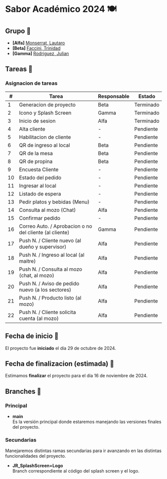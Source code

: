 # Sabor Académico 2024 🍽

## Grupo 🧠
- **[Alfa]** [Monserrat, Lautaro](https://github.com/llauu)
- **[Beta]** [Faccini, Trinidad](https://github.com/trinifaccini)
- **[Gamma]** [Rodriguez, Julian](https://github.com/rodriguezjulian)

## Tareas 📑
### Asignacion de tareas 
| #  | Tarea                                                   | Responsable | Estado    |
| -- | ------------------------------------------------------- | ----------- | --------- |
| 1  | Generacion de proyecto                                  | Beta        | Terminado |
| 2  | Icono y Splash Screen                                   | Gamma       | Terminado |
| 3  | Inicio de sesion                                        | Alfa        | Terminado |
| 4  | Alta cliente                                            | -           | Pendiente |
| 5  | Habilitacion de cliente                                 | -           | Pendiente |
| 6  | QR de ingreso al local                                  | Beta        | Pendiente |
| 7  | QR de la mesa                                           | Beta        | Pendiente |
| 8  | QR de propina                                           | Beta        | Pendiente |
| 9  | Encuesta Cliente                                        | -           | Pendiente |
| 10 | Estado del pedido                                       | -           | Pendiente |
| 11 | Ingresar al local                                       | -           | Pendiente |
| 12 | Listado de espera                                       | -           | Pendiente |
| 13 | Pedir platos y bebidas (Menu)                           | -           | Pendiente |
| 14 | Consulta al mozo (Chat)                                 | Alfa        | Pendiente |
| 15 | Confirmar pedido                                        | -           | Pendiente |
| 16 | Correo Auto. / Aprobacion o no del cliente (al cliente) | Gamma       | Pendiente |
| 17 | Push N. / Cliente nuevo (al dueño y supervisor)         | Alfa        | Pendiente |
| 18 | Push N. / Ingreso al local (al maitre)                  | Alfa        | Pendiente |
| 19 | Push N. / Consulta al mozo (chat, al mozo)              | Alfa        | Pendiente |
| 20 | Push N. / Aviso de pedido nuevo (a los sectores)        | Alfa        | Pendiente |
| 21 | Push N. / Producto listo (al mozo)                      | Alfa        | Pendiente |
| 22 | Push N. / Cliente solicita cuenta (al mozo)             | Alfa        | Pendiente |

## Fecha de inicio 📆
El proyecto fue **iniciado** el día 29 de octubre de 2024.

## Fecha de finalizacion (estimada) 📆
Estimamos **finalizar** el proyecto para el día 16 de noviembre de 2024.

## Branches 🌿
### Principal
- **main**<br> Es la versión principal donde estaremos manejando las versiones finales del proyecto.

### Secundarias
Manejaremos distintas ramas secundarias para ir avanzando en las distintas funcionalidades del proyecto.
- **JR_SplashScreen+Logo**<br> Branch correspondiente al código del splash screen y el logo.